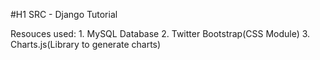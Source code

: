 #H1 SRC - Django Tutorial

Resouces used:
	1. MySQL Database
	2. Twitter Bootstrap(CSS Module)
	3. Charts.js(Library to generate charts)